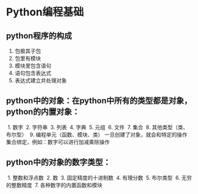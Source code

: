 # Python编程基础

## python程序的构成

1. 包极其子包
2. 包里有模块
3. 模块里包含语句
4. 语句包含表达式
5. 表达式建立并处理对象

## python中的对象：在python中所有的类型都是对象，python的内置对象：

​    1. 数字
​    2. 字符串
​    3. 列表
​    4. 字典
​    5. 元组
​    6. 文件
​    7. 集合
​    8. 其他类型（类、布尔型）
​    9. 编程单元（函数、模块、类）
一旦创建了对象，就会和特定的操作集合绑定，例如：数字可以进行加减乘除操作

## python中的对象的数字类型：

​    1. 整数和浮点数
​    2. 数
​    3. 固定精度的十进制数
​    4. 有理分数
​    5. 布尔类型
​    6. 无穷的整数精度
​    7. 各种数字的内置函数和模块

